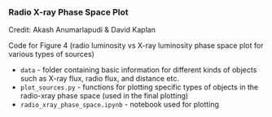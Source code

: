 ### Radio X-ray Phase Space Plot

Credit: Akash Anumarlapudi & David Kaplan

Code for Figure 4 (radio luminosity vs X-ray luminosity phase space plot for various types of sources)

- `data` - folder containing basic information for different kinds of objects such as X-ray flux, radio flux, and distance etc.
- `plot_sources.py` - functions for plotting specific types of objects in the radio-xray phase space (used in the final plotting)
- `radio_xray_phase_space.ipynb` - notebook used for plotting

